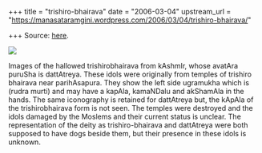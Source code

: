 +++
title = "trishiro-bhairava"
date = "2006-03-04"
upstream_url = "https://manasataramgini.wordpress.com/2006/03/04/trishiro-bhairava/"

+++
Source: [here](https://manasataramgini.wordpress.com/2006/03/04/trishiro-bhairava/).



[![](https://i2.wp.com/photos1.blogger.com/blogger/2010/410/320/trishirobhairavas.0.jpg)](http://photos1.blogger.com/blogger/2010/410/1600/trishirobhairavas.0.jpg)

Images of the hallowed trishirobhairava from kAshmIr, whose avatAra puruSha is dattAtreya. These idols were originally from temples of trishiro bhairava near parihAsapura. They show the left side ugramukha which is (rudra murti) and may have a kapAla, kamaNDalu and akShamAla in the hands. The same iconography is retained for dattAtreya but, the kApAla of the trishirobhairava form is not seen. The temples were destroyed and the idols damaged by the Moslems and their current status is unclear. The representation of the deity as trishiro-bhairava and dattAtreya were both supposed to have dogs beside them, but their presence in these idols is unknown.

